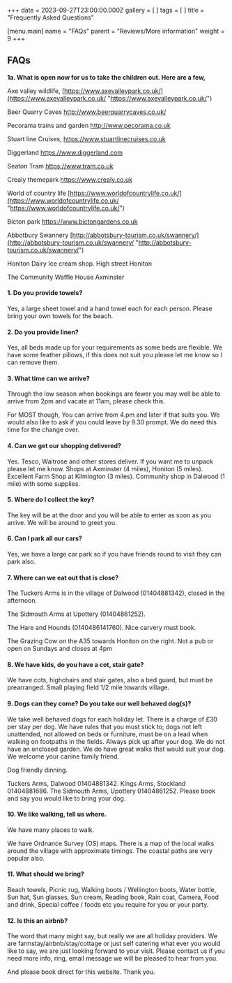 +++
date = 2023-09-27T23:00:00.000Z
gallery = [ ]
tags = [ ]
title = "Frequently Asked Questions"

[menu.main]
name = "FAQs"
parent = "Reviews/More information"
weight = 9
+++

## FAQs

**1a. What is open now for us to take the children out. Here are a few,**

Axe valley wildlife, [https://www.axevalleypark.co.uk/](https://www.axevalleypark.co.uk/ "https://www.axevalleypark.co.uk/")

Beer Quarry Caves http://www.beerquarrycaves.co.uk/

Pecorama trains and garden http://www.pecorama.co.uk

Stuart line Cruises, https://www.stuartlinecruises.co.uk

Diggerland  https://www.diggerland.com

Seaton Tram https://www.tram.co.uk

Crealy themepark  https://www.crealy.co.uk

World of country life   [https://www.worldofcountrylife.co.uk/](https://www.worldofcountrylife.co.uk/ "https://www.worldofcountrylife.co.uk/")

Bicton park    https://www.bictongardens.co.uk

Abbotbury Swannery    [http://abbotsbury-tourism.co.uk/swannery/](http://abbotsbury-tourism.co.uk/swannery/ "http://abbotsbury-tourism.co.uk/swannery/")

Honiton Dairy Ice cream shop. High street Honiton

The Community Waffle House Axminster

#### 1. Do you provide towels?

Yes, a large sheet towel and a hand towel each for each person. Please bring your own towels for the beach.

#### 2. Do you provide linen?

Yes, all beds made up for your requirements as some beds are flexible. We have some feather pillows, if this does not suit you please let me know so I can remove them.

#### 3. What time can we arrive?

Through the low season when bookings are fewer you may well be able to arrive from 2pm and vacate at 11am, please check this.

For MOST though, You can arrive from   4.pm and later if that suits you.   We would also like to ask if you could leave by 9.30 prompt. We do need this time for the change over.

#### 4. Can we get our shopping delivered?

Yes. Tesco, Waitrose and other stores deliver. If you want me to unpack please let me know.  Shops at Axminster (4 miles), Honiton (5 miles). Excellent Farm Shop at Kilmington (3 miles). Community shop in Dalwood (1 mile) with some supplies.

#### 5. Where do I collect the key?

The key will be at the door and you will be able to enter as soon as you arrive. We will be around to greet you.

#### 6. Can I park all our cars?

Yes, we have a large car park so if you have friends round to visit they can park also.

#### 7. Where can we eat out that is close?

The Tuckers Arms is in the village of Dalwood (01404881342), closed in the afternoon.

The Sidmouth Arms at Upottery (01404861252).

The Hare and Hounds (0140486141760). Nice carvery must book.

The Grazing Cow on the A35 towards Honiton on the right. Not a pub or open on Sundays and closes at 4pm

#### 8. We have kids, do you have a cot, stair gate?

We have cots, highchairs and stair gates, also a bed guard, but must be prearranged. Small playing field 1/2 mile towards village.

#### 9. Dogs can they come? Do you take our well behaved dog(s)?

We take well behaved dogs for each holiday let.  There is a charge of £30 per stay per dog. We have rules that you must stick to; dogs not left unattended, not allowed on beds or furniture, must be on a lead when walking on footpaths in the fields. Always pick up after your dog. We do not have an enclosed garden. We do have great walks that would suit your dog. We welcome your canine family friend.

Dog friendly dinning.

Tuckers Arms, Dalwood 01404881342.  Kings Arms, Stockland  01404881686.  The Sidmouth Arms, Upottery  01404861252.  Please book and say you would like to bring your dog.

#### 10. We like walking, tell us where.

We have many places to walk.

We have Ordnance Survey (OS) maps. There is a map of the local walks around the village with approximate timings. The coastal paths are very popular also.

#### 11. What should we bring?

Beach towels, Picnic rug, Walking boots / Wellington boots, Water bottle, Sun hat, Sun glasses, Sun cream, Reading book, Rain coat, Camera, Food and drink, Special coffee / foods etc you require for you or your party.

#### 12. Is this an airbnb?

The word that many might say, but really we are all holiday providers. We are farmstay/airbnb/stay/cottage or just self catering what ever you would like to say, we are just looking forward to your visit. Please contact us if you need more info, ring, email message we will be pleased to hear from you.

And please book direct for this website. Thank you. 
